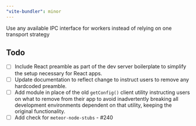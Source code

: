 ```yaml
---
"vite-bundler": minor
---
```


Use any available IPC interface for workers instead of relying on one transport strategy

## Todo
- [ ] Include React preamble as part of the dev server boilerplate to simplify the setup necessary for React apps.
- [ ] Update documentation to reflect change to instruct users to remove any hardcoded preamble.
- [ ] Add module in place of the old `getConfig()` client utility instructing users on what to remove from their app to 
avoid inadvertently breaking all development environments dependent on that utility, keeping the original functionality.
- [ ] Add check for `meteor-node-stubs` - #240